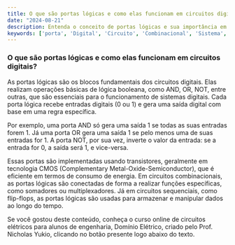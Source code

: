 ```yaml
---
title: O que são portas lógicas e como elas funcionam em circuitos digitais?
date: "2024-08-21"
description: Entenda o conceito de portas lógicas e sua importância em circuitos digitais.
keywords: ['porta', 'Digital', 'Circuito', 'Combinacional', 'Sistema', 'Flip-flop', 'CMOS']
---
```


### O que são portas lógicas e como elas funcionam em circuitos digitais?

As portas lógicas são os blocos fundamentais dos circuitos digitais. Elas realizam operações básicas de lógica booleana, como AND, OR, NOT, entre outras, que são essenciais para o funcionamento de sistemas digitais. Cada porta lógica recebe entradas digitais (0 ou 1) e gera uma saída digital com base em uma regra específica.

Por exemplo, uma porta AND só gera uma saída 1 se todas as suas entradas forem 1. Já uma porta OR gera uma saída 1 se pelo menos uma de suas entradas for 1. A porta NOT, por sua vez, inverte o valor da entrada: se a entrada for 0, a saída será 1, e vice-versa.

Essas portas são implementadas usando transistores, geralmente em tecnologia CMOS (Complementary Metal-Oxide-Semiconductor), que é eficiente em termos de consumo de energia. Em circuitos combinacionais, as portas lógicas são conectadas de forma a realizar funções específicas, como somadores ou multiplexadores. Já em circuitos sequenciais, como flip-flops, as portas lógicas são usadas para armazenar e manipular dados ao longo do tempo.

Se você gostou deste conteúdo, conheça o curso online de circuitos elétricos para alunos de engenharia, Domínio Elétrico, criado pelo Prof. Nicholas Yukio, clicando no botão presente logo abaixo do texto.